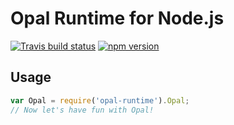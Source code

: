 # Opal Runtime for Node.js

[![Travis build status](https://github.com/Mogztter/opal-node-runtime/workflows/Build/badge.svg)](https://github.com/Mogztter/opal-node-runtime/actions?query=workflow%3ABuild)
[![npm version](http://img.shields.io/npm/v/opal-runtime.svg)](https://www.npmjs.org/package/opal-runtime])

## Usage

```javascript
var Opal = require('opal-runtime').Opal;
// Now let's have fun with Opal!
```
